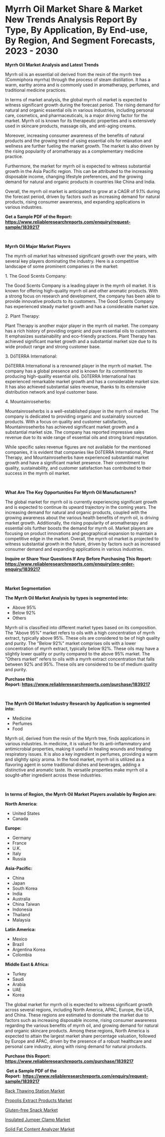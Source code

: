 <p><h1>Myrrh Oil Market Share & Market New Trends Analysis Report By Type, By Application, By End-use, By Region, And Segment Forecasts, 2023 - 2030</h1></p><p><strong>Myrrh Oil Market Analysis and Latest Trends</strong></p>
<p><p>Myrrh oil is an essential oil derived from the resin of the myrrh tree (Commiphora myrrha) through the process of steam distillation. It has a warm, earthy aroma and is commonly used in aromatherapy, perfumes, and traditional medicine practices.</p><p>In terms of market analysis, the global myrrh oil market is expected to witness significant growth during the forecast period. The rising demand for natural and organic essential oils in various industries, including personal care, cosmetics, and pharmaceuticals, is a major driving factor for the market. Myrrh oil is known for its therapeutic properties and is extensively used in skincare products, massage oils, and anti-aging creams.</p><p>Moreover, increasing consumer awareness of the benefits of natural products and the growing trend of using essential oils for relaxation and wellness are further fueling the market growth. The market is also driven by the rising popularity of aromatherapy as a complementary medicine practice.</p><p>Furthermore, the market for myrrh oil is expected to witness substantial growth in the Asia Pacific region. This can be attributed to the increasing disposable income, changing lifestyle preferences, and the growing demand for natural and organic products in countries like China and India.</p><p>Overall, the myrrh oil market is anticipated to grow at a CAGR of 9.1% during the forecast period, driven by factors such as increasing demand for natural products, rising consumer awareness, and expanding applications in various industries.</p></p>
<p><strong>Get a Sample PDF of the Report:&nbsp; <a href="https://www.reliableresearchreports.com/enquiry/request-sample/1839217">https://www.reliableresearchreports.com/enquiry/request-sample/1839217</a></strong></p>
<p>&nbsp;</p>
<p><strong>Myrrh Oil Major Market Players</strong></p>
<p><p>The myrrh oil market has witnessed significant growth over the years, with several key players dominating the industry. Here is a competitive landscape of some prominent companies in the market:</p><p>1. The Good Scents Company:</p><p>The Good Scents Company is a leading player in the myrrh oil market. It is known for offering high-quality myrrh oil and other aromatic products. With a strong focus on research and development, the company has been able to provide innovative products to its customers. The Good Scents Company has experienced steady market growth and has a considerable market size.</p><p>2. Plant Therapy:</p><p>Plant Therapy is another major player in the myrrh oil market. The company has a rich history of providing organic and pure essential oils to customers. It emphasizes sustainability and eco-friendly practices. Plant Therapy has achieved significant market growth and a substantial market size due to its wide product range and strong customer base.</p><p>3. DōTERRA International:</p><p>DōTERRA International is a renowned player in the myrrh oil market. The company has a global presence and is known for its commitment to producing high-quality essential oils. DōTERRA International has experienced remarkable market growth and has a considerable market size. It has also achieved substantial sales revenue, thanks to its extensive distribution network and loyal customer base.</p><p>4. Mountainroseherbs:</p><p>Mountainroseherbs is a well-established player in the myrrh oil market. The company is dedicated to providing organic and sustainably sourced products. With a focus on quality and customer satisfaction, Mountainroseherbs has achieved significant market growth and a substantial market size. The company has reported impressive sales revenue due to its wide range of essential oils and strong brand reputation.</p><p>While specific sales revenue figures are not available for the mentioned companies, it is evident that companies like DōTERRA International, Plant Therapy, and Mountainroseherbs have experienced substantial market growth and have a significant market presence. Their commitment to quality, sustainability, and customer satisfaction has contributed to their success in the myrrh oil market.</p></p>
<p>&nbsp;</p>
<p><strong>What Are The Key Opportunities For Myrrh Oil Manufacturers?</strong></p>
<p><p>The global market for myrrh oil is currently experiencing significant growth and is expected to continue its upward trajectory in the coming years. The increasing demand for natural and organic products, coupled with the growing awareness about the various health benefits of myrrh oil, is driving market growth. Additionally, the rising popularity of aromatherapy and essential oils further boosts the demand for myrrh oil. Market players are focusing on product innovations and geographical expansion to maintain a competitive edge in the market. Overall, the myrrh oil market is projected to witness substantial growth in the future, driven by factors such as increased consumer demand and expanding applications in various industries.</p></p>
<p><strong>Inquire or Share Your Questions If Any Before Purchasing This Report: <a href="https://www.reliableresearchreports.com/enquiry/pre-order-enquiry/1839217">https://www.reliableresearchreports.com/enquiry/pre-order-enquiry/1839217</a></strong></p>
<p>&nbsp;</p>
<p><strong>Market Segmentation</strong></p>
<p><strong>The Myrrh Oil Market Analysis by types is segmented into:</strong></p>
<p><ul><li>Above 95%</li><li>Below 92%</li><li>Others</li></ul></p>
<p><p>Myrrh oil is classified into different market types based on its composition. The "Above 95%" market refers to oils with a high concentration of myrrh extract, typically above 95%. These oils are considered to be of high quality and purity. The "Below 92%" market comprises oils with a lower concentration of myrrh extract, typically below 92%. These oils may have a slightly lower quality or purity compared to the above 95% market. The "Others market" refers to oils with a myrrh extract concentration that falls between 92% and 95%. These oils are considered to be of medium quality and purity.</p></p>
<p><strong>Purchase this Report:&nbsp;<a href="https://www.reliableresearchreports.com/purchase/1839217">https://www.reliableresearchreports.com/purchase/1839217</a></strong></p>
<p>&nbsp;</p>
<p><strong>The Myrrh Oil Market Industry Research by Application is segmented into:</strong></p>
<p><ul><li>Medicine</li><li>Perfumes</li><li>Food</li></ul></p>
<p><p>Myrrh oil, derived from the resin of the Myrrh tree, finds applications in various industries. In medicine, it is valued for its anti-inflammatory and antimicrobial properties, making it useful in healing wounds and treating respiratory issues. It is also a key ingredient in perfumes, providing a warm and slightly spicy aroma. In the food market, myrrh oil is utilized as a flavoring agent in some traditional dishes and beverages, adding a distinctive and aromatic taste. Its versatile properties make myrrh oil a sought-after ingredient across these industries.</p></p>
<p>&nbsp;</p>
<p><strong>In terms of Region, the Myrrh Oil Market Players available by Region are:</strong></p>
<p>
    <p> <strong> North America: </strong>
        <ul>
            <li>United States</li>
            <li>Canada</li>
        </ul>
        </p> 
    <p> <strong> Europe: </strong>
        <ul>
            <li>Germany</li>
            <li>France</li>
            <li>U.K.</li>
            <li>Italy</li>
            <li>Russia</li>
        </ul>
        </p> 
    <p> <strong> Asia-Pacific: </strong>
        <ul>
            <li>China</li>
            <li>Japan</li>
            <li>South Korea</li>
            <li>India</li>
            <li>Australia</li>
            <li>China Taiwan</li>
            <li>Indonesia</li>
            <li>Thailand</li>
            <li>Malaysia</li>
        </ul>
        </p> 
    <p> <strong> Latin America: </strong>
        <ul>
            <li>Mexico</li>
            <li>Brazil</li>
            <li>Argentina Korea</li>
            <li>Colombia</li>
        </ul>
        </p> 
    <p> <strong> Middle East & Africa: </strong>
        <ul>
            <li>Turkey</li>
            <li>Saudi</li>
            <li>Arabia</li>
            <li>UAE</li>
            <li>Korea</li>
        </ul>
    </p>
    </p>
<p><p>The global market for myrrh oil is expected to witness significant growth across several regions, including North America, APAC, Europe, the USA, and China. These regions are estimated to dominate the market due to factors such as increasing disposable income, rising consumer awareness regarding the various benefits of myrrh oil, and growing demand for natural and organic skincare products. Among these regions, North America is expected to attain the largest market share percentage valuation, followed by Europe and APAC, driven by the presence of a robust healthcare and personal care industry, along with rising demand for natural products.</p></p>
<p><strong>Purchase this Report: <a href="https://www.reliableresearchreports.com/purchase/1839217">https://www.reliableresearchreports.com/purchase/1839217</a></strong></p>
<p>&nbsp;<strong>Get a Sample PDF of the Report:&nbsp;&nbsp;<a href="https://www.reliableresearchreports.com/enquiry/request-sample/1839217">https://www.reliableresearchreports.com/enquiry/request-sample/1839217</a></strong></p>
<p><strong></strong></p>
<p><p><a href="https://medium.com/@ginawindler1965/rack-thawing-station-market-insight-market-trends-growth-forecasted-from-2023-to-2030-318198af7aa5">Rack Thawing Station Market</a></p><p><a href="https://medium.com/@carolhunter1939/propolis-extract-products-market-size-cagr-trends-2024-2030-21f7ad92a674">Propolis Extract Products Market</a></p><p><a href="https://medium.com/@donnakelly19891/gluten-free-snack-market-competitive-analysis-market-trends-and-forecast-to-2030-922b5676f8f1">Gluten-free Snack Market</a></p><p><a href="https://medium.com/@emmyrolfson8689/decoding-insulated-jumper-clamp-market-metrics-market-share-trends-and-growth-patterns-0c2d95aafe55">Insulated Jumper Clamp Market</a></p><p><a href="https://medium.com/@ameliahaleyi77567/solid-fat-content-analyzer-market-competitive-analysis-market-trends-and-forecast-to-2030-136a8294d2ca">Solid Fat Content Analyzer Market</a></p></p>
